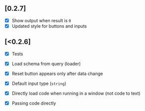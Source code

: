 ## [0.2.7]
- [x] Show output when result is `0`
- [x] Updated style for buttons and inputs

## [<0.2.6]
- [x] Tests
- [x] Load schema from query (loader)
- [x] Reset button appears only after data change
- [x] Default input type (`string`)
- [x] Directly load code when running in a window (not code to text)
- [x] Passing code directly


